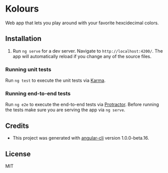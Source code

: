 # Kolours

Web app that lets you play around with your favorite hexcidecimal colors.

## Installation

1. Run `ng serve` for a dev server. Navigate to `http://localhost:4200/`. The app will automatically reload if you change any of the source files.

### Running unit tests

Run `ng test` to execute the unit tests via [Karma](https://karma-runner.github.io).

### Running end-to-end tests
Run `ng e2e` to execute the end-to-end tests via [Protractor](http://www.protractortest.org/). 
Before running the tests make sure you are serving the app via `ng serve`.

## Credits

* This project was generated with [angular-cli](https://github.com/angular/angular-cli) version 1.0.0-beta.16.

## License

MIT
